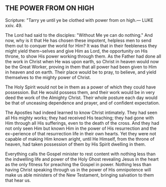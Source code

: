 ## THE POWER FROM ON HIGH ##

Scripture: "Tarry ye until ye be clothed with power from on high.— LUKE xxiv. 49.



The Lord had said to the disciples: "Without Me ye can do nothing." And now, why is it that He has chosen these impotent, helpless men to send them out to conquer the world for Him? It was that in their feebleness they might yield them¬selves and give Him as Lord, the opportunity on His throne, to show His power working through them. As the Father had done all the work in Christ when He was upon earth, so Christ in heaven would now be the Great Worker, proving in them that all power had been given to Him in heaven and on earth. Their place would be to pray, to believe, and yield themselves to the mighty power of Christ.



The Holy Spirit would not be in them as a power of which they could have possession. But He would possess them, and their work would be in very deed the work of the Almighty Christ. Their whole posture each day would be that of unceasing dependence and prayer, and of confident expectation.



The Apostles had indeed learned to know Christ intimately. They had seen all His mighty works; they had received His teaching; they had gone with Him through all His sufferings, even to the death of the cross. And they had not only seen Him but known Him in the power of His resurrection and the ex¬perience of that resurrection life in their own hearts. Yet they were not capable of making Him known aright, until He Himself, from the throne of heaven, had taken possession of them by His Spirit dwelling in them.



Everything calls the Gospel minister to rest content with nothing less than the indwelling life and power of the Holy Ghost revealing Jesus in the heart as the only fitness for preaching the Gospel in power. Nothing less than having Christ speaking through us in the power of His omnipotence will make us able ministers of the New Testament, bringing salvation to them that hear us.

